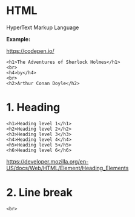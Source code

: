 # HTML
HyperText Markup Language

**Example:**

https://codepen.io/

    <h1>The Adventures of Sherlock Holmes</h1>
    <br>
    <h4>by</h4>
    <br>
    <h2>Arthur Conan Doyle</h2>

# 1. Heading

    <h1>Heading level 1</h1>
    <h2>Heading level 2</h2>
    <h3>Heading level 3</h3>
    <h4>Heading level 4</h4>
    <h5>Heading level 5</h5>
    <h6>Heading level 6</h6>

https://developer.mozilla.org/en-US/docs/Web/HTML/Element/Heading_Elements

# 2. Line break

    <br>
